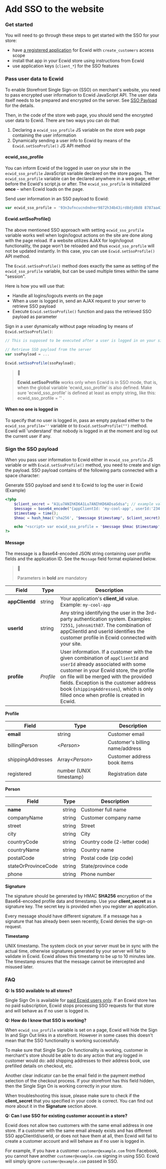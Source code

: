 # Add SSO to the website

### Get started

You will need to go through these steps to get started with the SSO for your store:

* have [a registered application](https://developers.ecwid.com/register) for Ecwid with `create_customers` access scope
* install that app in your Ecwid store using instructions from Ecwid
* use application keys (`client_*`) for the SSO features

### Pass user data to Ecwid

To enable Storefront Single Sign-on (SSO) on merchant's website, you need to pass encrypted user information to Ecwid JavaScript API. The user data itself needs to be prepared and encrypted on the server. See [SSO Payload](ref:single-sign-on-sso#section-sso-payload) for the details.

Then, in the code of the store web page, you should send the encrypted user data to Ecwid. There are two ways you can do that:

1. Declaring a `ecwid_sso_profile` JS variable on the store web page containing the user information
2. Dynamically sending a user info to Ecwid by means of the `Ecwid.setSsoProfile()` JS API method

#### ecwid\_sso\_profile

You can inform Ecwid of the logged in user on your site in the `ecwid_sso_profile` JavaScript variable declared on the store pages. The `ecwid_sso_profile` variable can be declared anywhere in a web page, either before the Ecwid's script.js or after. The `ecwid_sso_profile` is initialized **once** – when Ecwid loads on the page.

Send user information in an SSO payload to Ecwid:

```javascript
var ecwid_sso_profile = '93n3ufncucndndner9872h34b43ird8djd8d8 8787aa437a4aaa3ds8787 1421317550';
```

#### Ecwid.setSsoProfile()

The above mentioned SSO approach with setting `ecwid_sso_profile` variable works well when login/logout actions on the site are done along with the page reload. If a website utilizes AJAX for login/logout functionality, the page won't be reloaded and thus `ecwid_sso_profile` will not be updated instantly. In this case, you can use `Ecwid.setSsoProfile()` API method.

The `Ecwid.setSsoProfile()` method does exactly the same as setting of the `ecwid_sso_profile` variable, but can be used multiple times within the same "session".

Here is how you will use that:

* Handle all logins/logouts events on the page
* When a user is logged in, send an AJAX request to your server to retrieve SSO payload
* Execute `Ecwid.setSsoProfile()` function and pass the retrieved SSO payload as parameter

Sign in a user dynamically without page reloading by means of `Ecwid.setSsoProfile()`:

```javascript
// This is supposed to be executed after a user is logged in on your site

// Retrieve SSO payload from the server
var ssoPayload = ... 

Ecwid.setSsoProfile(ssoPayload);
```

> 📘
>
> **Ecwid.setSsoProfile** works only when Ecwid is in SSO mode, that is, when the global variable 'ecwid\_sso\_profile' is also defined. Make sure 'ecwid\_sso\_profile' is defined at least as empty string, like this: ecwid\_sso\_profile = '' .

#### When no one is logged in

To specify that no user is logged in, pass an empty payload either to the `ecwid_sso_profile=''` variable or to `Ecwid.setSsoProfile("")` method. Ecwid will 'understand' that nobody is logged in at the moment and log out the current user if any.

### Sign the SSO payload

When you pass user information to Ecwid either in `ecwid_sso_profile` JS variable or with `Ecwid.setSsoProfile()` method, you need to create and sign the payload. SSO payload contains of the following parts connected with a space character:

Generate SSO payload and send it to Ecwid to log the user in Ecwid (Example)

```php
<?php
    $client_secret = "A1Lu7ANIhKD6A1Lu7ANIhKD6ADsaSdsa"; // example value
    $message = base64_encode("{appClientId: 'my-cool-app', userId:'234', profile: { email:'test@example.com', billingPerson: { name: 'John Doe' } }}"); // example values
    $timestamp = time();
    $hmac = hash_hmac('sha256', "$message $timestamp", $client_secret);

    echo "<script> var ecwid_sso_profile = '$message $hmac $timestamp'; </script>";
?>
```

#### Message

The message is a Base64-encoded JSON string containing user profile fields and the application ID. See the `Message` field format explained below.

> 📘
>
> Parameters in **bold** are mandatory

| Field           | Type      | Description                                                                                                                                                                                                                                                                                                                                |
| --------------- | --------- | ------------------------------------------------------------------------------------------------------------------------------------------------------------------------------------------------------------------------------------------------------------------------------------------------------------------------------------------ |
| **appClientId** | string    | Your application's **client\_id** value. Example: `my-cool-app`                                                                                                                                                                                                                                                                            |
| **userId**      | string    | Any string identifying the user in the 3rd-party authentication system. Examples: `72551`, `johnsmith87`. The combination of appClientId and userId identifies the customer profile in Ecwid connected with your site.                                                                                                                     |
| **profile**     | _Profile_ | User information. If a customer with the given combination of `appClientId` and `userId` already associated with some customer in your Ecwid store, the profile on file will be merged with the provided fields. Exception is the customer address book (`shippingAddresses`), which is only filled once when profile is created in Ecwid. |

**Profile**

| Field             | Type                    | Description                     |
| ----------------- | ----------------------- | ------------------------------- |
| **email**         | string                  | Customer email                  |
| billingPerson     | <_Person_>              | Customer's billing name/address |
| shippingAddresses | Array<_Person_>         | Customer address book items     |
| registered        | number (UNIX timestamp) | Registration date               |

**Person**

| Field               | Type   | Description                  |
| ------------------- | ------ | ---------------------------- |
| **name**            | string | Customer full name           |
| companyName         | string | Customer company name        |
| street              | string | Street                       |
| city                | string | City                         |
| countryCode         | string | Country code (2-letter code) |
| countryName         | string | Country name                 |
| postalCode          | string | Postal code (zip code)       |
| stateOrProvinceCode | string | State/province code          |
| phone               | string | Phone number                 |

**Signature**

The signature should be generated by HMAC **SHA256** encryption of the Base64-encoded profile data and timestamp. Use your **client\_secret** as a signature key. The secret key is provided when you register an application.

Every message should have different signature. If a message has a signature that has already been seen recently, Ecwid denies the sign-on request.

**Timestamp**

UNIX timestamp. The system clock on your server must be in sync with the actual time, otherwise signatures generated by your server will fail to validate in Ecwid. Ecwid allows this timestamp to be up to 10 minutes late. The timestamp ensures that the message cannot be intercepted and misused later.

### FAQ

**Q: Is SSO available to all stores?**

Single Sign On is available for [paid Ecwid users only](https://www.ecwid.com/pricing). If an Ecwid store has no paid subscription, Ecwid stops processing SSO requests for that store and will behave as if no user is logged in.

**Q: How do I know that SSO is working?**

When `ecwid_sso_profile` variable is set on a page, Ecwid will hide the Sign In and Sign Out links in a storefront. However in some cases this doesn't mean that the SSO functionality is working successfully.

To make sure that Single Sign On functionality is working, customer in merchant's store should be able to do any action that any logged in customer would do: add shipping addresses to their address book, use prefilled details on checkout, etc.

Another clear indicator can be the email field in the payment method selection of the checkout process. If your storefront has this field hidden, then the Single Sign On is working correctly in your store.

When troubleshooting this issue, please make sure to check if the **client\_secret** that you specified in your code is correct. You can find out more about it in the **Signature** section above.

**Q: Can I use SSO for existing customer account in a store?**

Ecwid does not allow two customers with the same email address in one store. If a customer with the same email already exists and has different SSO appClientId/userId, or does not have them at all, then Ecwid will fail to create a customer account and will behave as if no user is logged in.

For example, If you have a customer `customer@example.com` from Facebook, you cannot have another `customer@example.com` signing in using SSO. Ecwid will simply ignore `customer@example.com` passed in SSO.
